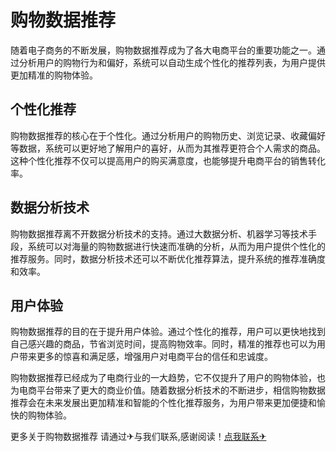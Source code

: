 # 购物数据推荐

随着电子商务的不断发展，购物数据推荐成为了各大电商平台的重要功能之一。通过分析用户的购物行为和偏好，系统可以自动生成个性化的推荐列表，为用户提供更加精准的购物体验。

## 个性化推荐

购物数据推荐的核心在于个性化。通过分析用户的购物历史、浏览记录、收藏偏好等数据，系统可以更好地了解用户的喜好，从而为其推荐更符合个人需求的商品。这种个性化推荐不仅可以提高用户的购买满意度，也能够提升电商平台的销售转化率。

## 数据分析技术

购物数据推荐离不开数据分析技术的支持。通过大数据分析、机器学习等技术手段，系统可以对海量的购物数据进行快速而准确的分析，从而为用户提供个性化的推荐服务。同时，数据分析技术还可以不断优化推荐算法，提升系统的推荐准确度和效率。

## 用户体验

购物数据推荐的目的在于提升用户体验。通过个性化的推荐，用户可以更快地找到自己感兴趣的商品，节省浏览时间，提高购物效率。同时，精准的推荐也可以为用户带来更多的惊喜和满足感，增强用户对电商平台的信任和忠诚度。

购物数据推荐已经成为了电商行业的一大趋势，它不仅提升了用户的购物体验，也为电商平台带来了更大的商业价值。随着数据分析技术的不断进步，相信购物数据推荐会在未来发展出更加精准和智能的个性化推荐服务，为用户带来更加便捷和愉快的购物体验。

更多关于购物数据推荐 请通过✈与我们联系,感谢阅读！[点我联系✈](https://s.G208.com)